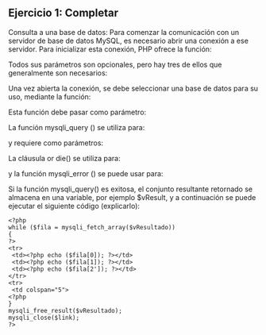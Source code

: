 ## Ejercicio 1: Completar

Consulta a una base de datos: Para comenzar la comunicación con un servidor de base de datos MySQL, es
necesario abrir una conexión a ese servidor. Para inicializar esta conexión, PHP ofrece la función: 

Todos sus parámetros son opcionales, pero hay tres de ellos que generalmente son necesarios:

Una vez abierta la conexión, se debe seleccionar una base de datos para su uso, mediante la función: 

Esta función debe pasar como parámetro:

La función mysqli_query () se utiliza para: 

y requiere como parámetros:

La cláusula or die() se utiliza para:

y la función mysqli_error () se puede usar para:

Si la función mysqli_query() es exitosa, el conjunto resultante retornado se almacena en una variable, por ejemplo
$vResult, y a continuación se puede ejecutar el siguiente código (explicarlo):
```
<?php
while ($fila = mysqli_fetch_array($vResultado))
{
?>
<tr>
 <td><?php echo ($fila[0]); ?></td>
 <td><?php echo ($fila[1]); ?></td>
 <td><?php echo ($fila[2']); ?></td>
</tr>
<tr>
 <td colspan="5">
<?php
}
mysqli_free_result($vResultado);
mysqli_close($link);
?>
```

